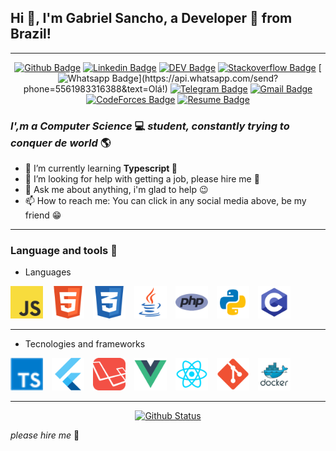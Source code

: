 ## Hi 👋, I'm Gabriel Sancho, a Developer 🚀 from Brazil!

---

<div align="center">

[![Github Badge](https://img.shields.io/badge/-Github-000?style=flat-square&logo=Github&logoColor=white&link=https://github.com/sancho41)](https://github.com/sancho41)
[![Linkedin Badge](https://img.shields.io/badge/-LinkedIn-blue?style=flat-square&logo=Linkedin&logoColor=white&link=https://www.linkedin.com/in/gabriel-sancho-99888a180/)](https://www.linkedin.com/in/gabriel-sancho-99888a180/)
[![DEV Badge](https://img.shields.io/badge/-DEV.to-000?style=flat-square&logo=dev.to&logoColor=white&link=https://dev.to/sancho41)](https://dev.to/sancho41)
[![Stackoverflow Badge](https://img.shields.io/badge/-Stackoverflow-4CA143?style=flat-square&logo=Stackoverflow&logoColor=white&link=https://pt.stackoverflow.com/users/196113/gabriel-sancho)](https://pt.stackoverflow.com/users/196113/gabriel-sancho)
[![Whatsapp Badge](https://img.shields.io/badge/-Whatsapp-4CA143?style=flat-square&labelColor=4CA143&logo=whatsapp&logoColor=white&link=https://api.whatsapp.com/send?phone=5561983316388&text=Olá!)](https://api.whatsapp.com/send?phone=5561983316388&text=Olá!)
[![Telegram Badge](https://img.shields.io/badge/-Telegram-1ca0f1?style=flat-square&labelColor=1ca0f1&logo=telegram&logoColor=white&link=https://t.me/G_Sancho)](https://t.me/G_Sancho)
[![Gmail Badge](https://img.shields.io/badge/-Gmail-c14438?style=flat-square&logo=Gmail&logoColor=white&link=mailto:gabriel.sancho13@gmail.com)](mailto:gabriel.sancho13@gmail.com)
[![CodeForces Badge](https://img.shields.io/badge/-CodeForces-3B5998?style=flat-square&logo=CodeForces&logoColor=white&link=https://codeforces.com/profile/sancho41)](https://codeforces.com/profile/sancho41)
[![Resume Badge](https://img.shields.io/badge/-Resume-000?style=flat-square&logo=read-the-docs&logoColor=white&link=https://sancho41.github.io/curriculum.html)](https://sancho41.github.io/curriculum.html)

</div>

### _I',m a **Computer Science**_ 💻 _student, constantly trying to conquer de **world**_ 🌎

- 🌱 I’m currently learning **Typescript 💙**
- 🤔 I’m looking for help with getting a job, please hire me 🙏
- 💬 Ask me about anything, i'm glad to help 😉
- 📫 How to reach me: You can click in any social media above, be my friend 😁

---

### Language and tools 🔑

- Languages



<img width="52px" style="margin-right: 10px;" src="https://raw.githubusercontent.com/Sancho41/Sancho41/master/resources/images/javascript.png" />
<img width="52px" style="margin-right: 10px;" src="https://raw.githubusercontent.com/Sancho41/Sancho41/master/resources/images/html5.png" />
<img width="52px" style="margin-right: 10px;" src="https://raw.githubusercontent.com/Sancho41/Sancho41/master/resources/images/css.png" />
<img width="52px" style="margin-right: 10px;" src="https://raw.githubusercontent.com/Sancho41/Sancho41/master/resources/images/java.png" />
<img width="52px" style="margin-right: 10px;" src="https://raw.githubusercontent.com/Sancho41/Sancho41/master/resources/images/php.png" />
<img width="52px" style="margin-right: 10px;" src="https://raw.githubusercontent.com/Sancho41/Sancho41/master/resources/images/python.png" />
<img width="52px" style="margin-right: 10px;" src="https://raw.githubusercontent.com/Sancho41/Sancho41/master/resources/images/c.png" />

---

- Tecnologies and frameworks

<img width="52px" style="margin-right: 10px;" src="https://raw.githubusercontent.com/Sancho41/Sancho41/master/resources/images/typescript.png" />
<img width="52px" style="margin-right: 10px;" src="https://raw.githubusercontent.com/Sancho41/Sancho41/master/resources/images/flutter.png" />
<img width="52px" style="margin-right: 10px;" src="https://raw.githubusercontent.com/Sancho41/Sancho41/master/resources/images/laravel.png" />
<img width="52px" style="margin-right: 10px;" src="https://raw.githubusercontent.com/Sancho41/Sancho41/master/resources/images/vue.png" />
<img width="52px" style="margin-right: 10px;" src="https://raw.githubusercontent.com/Sancho41/Sancho41/master/resources/images/react.png" />
<img width="52px" style="margin-right: 10px;" src="https://raw.githubusercontent.com/Sancho41/Sancho41/master/resources/images/git.png" />
<img width="52px" style="margin-right: 10px;" src="https://raw.githubusercontent.com/Sancho41/Sancho41/master/resources/images/docker.png" />

---

<div align="center">

[![Github Status](https://github-readme-stats.vercel.app/api?username=sancho41&show_icons=true&title_color=fff&icon_color=79ff97&text_color=9f9f9f&bg_color=151515)](https://github.com/sancho41/sancho41)

</div>

_please hire me_ 🙏
